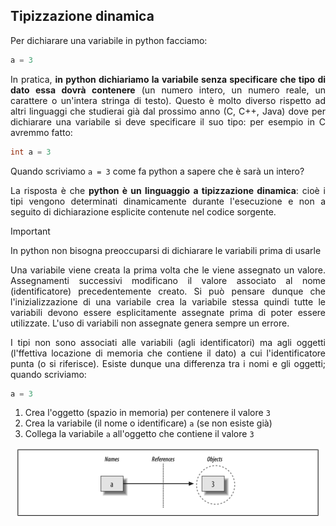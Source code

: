 ## Tipizzazione dinamica

Per dichiarare una variabile in python facciamo:

```python
a = 3
```

<p align="justify">
In pratica, <b>in python dichiariamo la variabile senza specificare che tipo di dato essa dovrà contenere</b> (un numero intero, un numero reale, un carattere o un'intera stringa di testo).
Questo è molto diverso rispetto ad altri linguaggi che studierai già dal prossimo anno (C, C++, Java) dove per dichiarare una variabile si deve specificare il suo tipo: per esempio in C avremmo fatto:
</p>

```c
int a = 3
```

Quando scriviamo <code>a = 3</code> come fa python a sapere che è sarà un intero?

<p align="justify">
La risposta è che <b>python è un linguaggio a tipizzazione dinamica</b>: cioè i tipi vengono determinati dinamicamente durante l'esecuzione e non a seguito di dichiarazione esplicite contenute nel codice sorgente.
</p>

> [!IMPORTANT]
> In python non bisogna preoccuparsi di dichiarare le variabili prima di usarle

<p align="justify">
Una variabile viene creata la prima volta che le viene assegnato un valore. Assegnamenti successivi modificano il valore associato al nome (identificatore) precedentemente creato. Si può pensare dunque che l'inizializzazione di una variabile crea la variabile stessa quindi tutte le variabili devono essere esplicitamente assegnate prima di poter essere utilizzate. L'uso di variabili non assegnate genera sempre un errore.
</p>

<p align="justify">
I tipi non sono associati alle variabili (agli identificatori) ma agli oggetti (l'ffettiva locazione di memoria che contiene il dato) a cui l'identificatore punta (o si riferisce). Esiste dunque una differenza tra i nomi e gli oggetti; quando scriviamo:
</p>

```python
a = 3
```

1. Crea l'oggetto (spazio in memoria) per contenere il valore <code>3</code>
2. Crea la variabile (il nome o identificare) <code>a</code> (se non esiste già)
3. Collega la variabile <code>a</code> all'oggetto che contiene il valore <code>3</code>


<p align=center>
<img src="https://github.com/TheBitPoets/friedpython/blob/main/images/tipizzazione_dinamica/1.png"></img>
</p>


